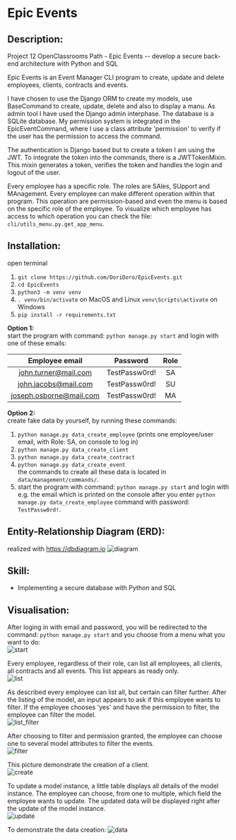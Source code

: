 # Epic Events

## Description:
Project 12 OpenClassrooms Path - Epic Events -- develop a secure back-end architecture with Python and SQL

Epic Events is an Event Manager CLI program to create, update and delete employees, clients, contracts and events. 

I have chosen to use the Django ORM to create my models, use BaseCommand to create, update, delete and also to display a manu. As admin tool I have used the Django admin interphase. The database is a SQLite database.
My permission system is integrated in the EpicEventCommand, where I use a class attribute 'permission' to verify if the user has the permission to access the command. 

The authentication is Django based but to create a token I am using the JWT. To integrate the token into the commands, there is a JWTTokenMixin. This mixin generates a token, 
verifies the token and handles the login and logout of the user. 

Every employee has a specific role. The roles are SAles, SUpport and MAnagement. Every employee can make different operation within that program. This operation are permission-based
and even the menu is based on the specific role of the employee. To visualize which employee has access to which operation you can check the file: `cli/utils_menu.py.get_app_menu`.


## Installation:
open terminal
1. `git clone https://github.com/DoriDoro/EpicEvents.git`
2. `cd EpicEvents`
3. `python3 -m venv venv`
4. `. venv/bin/activate` on MacOS and Linux `venv\Scripts\activate` on Windows
5. `pip install -r requirements.txt`

**Option 1:** <br>
start the program with command: `python manage.py start` and login with one of these emails:

  |    **Employee email**     |    Password     |  Role  |
  |:-------------------------:|:---------------:|:------:|
  |   john.turner@mail.com    |  TestPassw0rd!  |   SA   |
  |   john.jacobs@mail.com    |  TestPassw0rd!  |   SU   |
  |  joseph.osborne@mail.com  |  TestPassw0rd!  |   MA   |


**Option 2:** <br>
create fake data by yourself, by running these commands:
1. `python manage.py data_create_employee` (prints one employee/user email, with Role: SA, on console to log in)
2. `python manage.py data_create_client`
3. `python manage.py data_create_contract`
4. `python manage.py data_create_event` <br>
the commands to create all these data is located in `data/management/commands/`.
5. start the program with command: `python manage.py start` and login with e.g. the email which is printed on the console after you enter `python manage.py data_create_employee` command with password: `TestPassw0rd!`.


## Entity-Relationship Diagram (ERD):
realized with https://dbdiagram.io
![diagram](/README_images/EpicEvents_modelDiagramm.png)

## Skill:
- Implementing a secure database with Python and SQL


## Visualisation:
After loging in with email and password, you will be redirected to the command: `python manage.py start` and you choose from a menu what you want to do: <br>
![start](/README_images/EpicEvents_start.png)

Every employee, regardless of their role, can list all employees, all clients, all contracts and all events. This list appears as ready only. <br>
![list](/README_images/EpicEvents_listEmployees.png)

As described every employee can list all, but certain can filter further. After the listing of the model, an input appears to ask if this employee wants to filter.
If the employee chooses 'yes' and have the permission to filter, the employee can filter the model. <br>
![list_filter](/README_images/EpicEvents_listContracts.png)

After choosing to filter and permission granted, the employee can choose one to several model attributes to filter the events. <br>
![filter](/README_images/EpicEvents_filterEvents.png)

This picture demonstrate the creation of a client. <br>
![create](/README_images/EpicEvents_createClient.png)

To update a model instance, a little table displays all details of the model instance. The employee can choose, from one to multiple, which field the employee wants to update. 
The updated data will be displayed right after the update of the model instance. <br> 
![update](/README_images/EpicEvents_updateContract.png)


To demonstrate the data creation: 
![data](/README_images/EpicEvents_data_creation.png)
